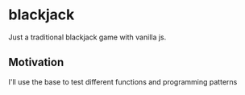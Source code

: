# blackjack

Just a traditional blackjack  game with vanilla js.


## Motivation 

I'll use the base to test different functions and programming patterns 


